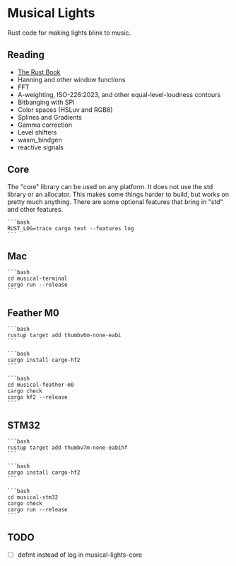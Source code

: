# Musical Lights

Rust code for making lights blink to music.

## Reading

- [The Rust Book](https://doc.rust-lang.org/book/)
- Hanning and other window functions
- FFT
- A-weighting, ISO-226:2023, and other equal-level-loudness contours
- Bitbanging with SPI
- Color spaces (HSLuv and RGB8)
- Splines and Gradients
- Gamma correction
- Level shifters
- wasm_bindgen
- reactive signals

## Core

The "core" library can be used on any platform. It does not use the std library or an allocator. This makes some things harder to build, but works on pretty much anything. There are some optional features that bring in "std" and other features.

    ```bash
    RUST_LOG=trace cargo test --features log
    ```

## Mac

    ```bash
    cd musical-terminal
    cargo run --release
    ```

## Feather M0

    ```bash
    rustup target add thumbv6m-none-eabi
    ```

    ```bash
    cargo install cargo-hf2
    ```

    ```bash
    cd musical-feather-m0
    cargo check
    cargo hf2 --release
    ```

## STM32

    ```bash
    rustup target add thumbv7m-none-eabihf
    ```

    ```bash
    cargo install cargo-hf2
    ```

    ```bash
    cd musical-stm32
    cargo check
    cargo run --release
    ```

## TODO

- [ ] defmt instead of log in musical-lights-core

